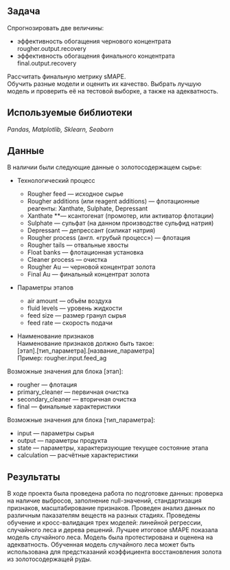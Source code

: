 ## Задача

Спрогнозировать две величины:  
- эффективность обогащения чернового концентрата rougher.output.recovery
- эффективность обогащения финального концентрата final.output.recovery  

Рассчитать финальную метрику sMAPE.  
Обучить разные модели и оценить их качество. Выбрать лучшую модель и проверить её на тестовой выборке, а также на адекватность.  

## Используемые библиотеки
*Pandas, Matplotlib, Sklearn, Seaborn*

## Данные

В наличии были следующие данные о золотосодержащем сырье:

- Технологический процесс  
	- Rougher feed — исходное сырье  
	- Rougher additions (или reagent additions) — флотационные реагенты: Xanthate, Sulphate, Depressant  
	- Xanthate **— ксантогенат (промотер, или активатор флотации)  
	- Sulphate — сульфат (на данном производстве сульфид натрия)  
	- Depressant — депрессант (силикат натрия)  
	- Rougher process (англ. «грубый процесс») — флотация  
	- Rougher tails — отвальные хвосты  
	- Float banks — флотационная установка  
	- Cleaner process — очистка  
	- Rougher Au — черновой концентрат золота  
	- Final Au — финальный концентрат золота  
- Параметры этапов  
	- air amount — объём воздуха  
	- fluid levels — уровень жидкости  
	- feed size — размер гранул сырья  
	- feed rate — скорость подачи  

- Наименование признаков  
Наименование признаков должно быть такое:  
[этап].[тип_параметра].[название_параметра]  
Пример: rougher.input.feed_ag  
  
Возможные значения для блока [этап]:  
- rougher — флотация  
- primary_cleaner — первичная очистка  
- secondary_cleaner — вторичная очистка  
- final — финальные характеристики  
  
Возможные значения для блока [тип_параметра]:  
- input — параметры сырья  
- output — параметры продукта  
- state — параметры, характеризующие текущее состояние этапа  
- calculation — расчётные характеристики  

## Результаты

В ходе проекта была проведена работа по подготовке данных: проверка на наличие выбросов, заполнение null-значений, стандартизация признаков, масштабирование признаков. Проведен анализ данных по различным паказателям веществ на разных стадиях.
Проведены обучение и кросс-валидация трех моделей: линейной регрессии, случайного леса и дерева решений.
Лучшее итоговое sMAPE показала модель случайного леса. Модель была протестирована и оценена на адекватность.
Обученная модель случайного леса может быть использована для предстказаний коэффициента восстановления золота из золотосодержащей руды.